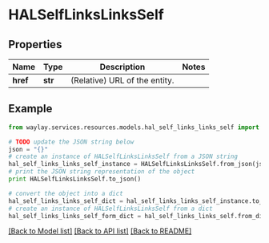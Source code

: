 # HALSelfLinksLinksSelf


## Properties

Name | Type | Description | Notes
------------ | ------------- | ------------- | -------------
**href** | **str** | (Relative) URL of the entity. | 

## Example

```python
from waylay.services.resources.models.hal_self_links_links_self import HALSelfLinksLinksSelf

# TODO update the JSON string below
json = "{}"
# create an instance of HALSelfLinksLinksSelf from a JSON string
hal_self_links_links_self_instance = HALSelfLinksLinksSelf.from_json(json)
# print the JSON string representation of the object
print HALSelfLinksLinksSelf.to_json()

# convert the object into a dict
hal_self_links_links_self_dict = hal_self_links_links_self_instance.to_dict()
# create an instance of HALSelfLinksLinksSelf from a dict
hal_self_links_links_self_form_dict = hal_self_links_links_self.from_dict(hal_self_links_links_self_dict)
```
[[Back to Model list]](../README.md#documentation-for-models) [[Back to API list]](../README.md#documentation-for-api-endpoints) [[Back to README]](../README.md)


